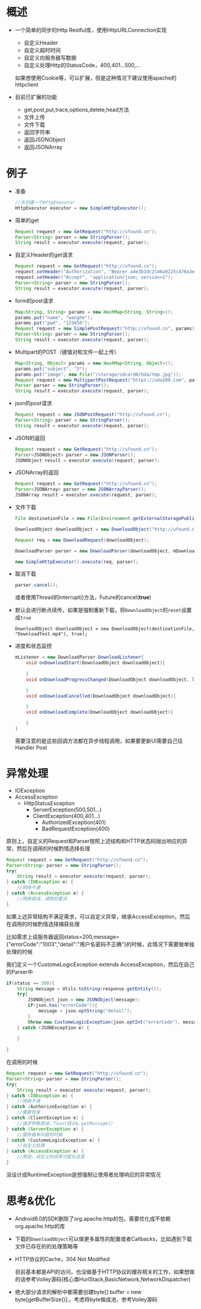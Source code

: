# 概述
- 一个简单的同步的Http Restful库，使用HttpURLConnection实现
  - 自定义Header
  - 自定义超时时间
  - 自定义向服务器写数据
  - 自定义处理Http的StatusCode，400,401...500,...

  如果想使用Cookie等，可以扩展，但是这种情况下建议使用apache的httpclient

- 目前已扩展的功能
  - get,post,put,trace,options,delete,head方法
  - 文件上传
  - 文件下载
  - 返回字符串
  - 返回JSONObject
  - 返回JSONArray

# 例子
- 准备

  ```java
  //先创建一个HttpExecutor
  HttpExecutor executor = new SimpleHttpExecutor();
  ```

- 简单的get

  ```java
  Request request = new GetRequest("http://ufound.cn");
  Parser<String> parser = new StringParser();
  String result = executor.execute(request, parser);
  ```

- 自定义Header的get请求

  ```java
  Request request = new GetRequest("http://ufound.cn");
  request.setHeader("Authorization", "Bearer a4e3b1dc2146a0225c476a3edd3044f3e2f65949");
  request.setHeader("Accept", "application/json; version=1");
  Parser<String> parser = new StringParser();
  String result = executor.execute(request, parser);
  ```

- form的post请求

  ```java
  Map<String, String> params = new HashMap<String, String>();
  params.put("name", "wanghe");
  params.put("pwd", "123456");
  Request request = new SimplePostRequest("http://ufound.cn", params);
  Parser<String> parser = new StringParser();
  String result = executor.execute(request, parser);
  ```

- Multipart的POST（键值对和文件一起上传）

  ```java
  Map<String, Object> params = new HashMap<String, Object>();
  params.put("subject", "2");
  params.put("image", new File("/storage/sdcard0/Uda/tmp.jpg"));
  Request request = new MultipartPostRequest("https://uda100.com", params);
  Parser parser = new StringParser();
  String result = executor.execute(request, parser);
  ```

- json的post请求

  ```java
  Request request = new JSONPostRequest("http://ufound.cn");
  Parser<String> parser = new StringParser();
  String result = executor.execute(request, parser);
  ```
- JSON的返回

  ```java
  Request request = new GetRequest("http://ufound.cn");
  Parser<JSONObject> parser = new JSONParser();
  JSONObject result = executor.execute(request, parser);
  ```

- JSONArray的返回

  ```java
  Request request = new GetRequest("http://ufound.cn");
  Parser<JSONArray> parser = new JSONArrayParser();
  JSONArray result = executor.execute(request, parser);
  ```
- 文件下载

  ```java
  File destinationFile = new File(Environment.getExternalStoragePublicDirectory(Environment.DIRECTORY_DOWNLOADS, "DownloadTest.mp4"));

  DownloadObject downloadObject = new DownloadObject("http://ufound.cn/download", destinationFile, false);

  Request req = new DownloadRequest(downloadObject);

  DownloadParser parser = new DownloadParser(downloadObject, mDownloadListener);

  new SimpleHttpExecutor().execute(req, parser);
  ```

- 取消下载

  ```java
  parser.cancel();
  ```
  或者使用Thread的interrupt()方法，Future的cancel(**true**)


- 默认会进行断点续传，如果是强制重新下载，将`DownloadObject`的`reset`设置成`true`

  ```
  DownloadObject downloadObject = new DownloadObject(destinationFile, "DownloadTest.mp4"), true);
  ```

- 进度和状态监控

  ```java
  mListener = new DownloadParser.DownloadListener{
      void onDownloadStart(DownloadObject downloadObject){
          
      }
      void onDownloadProgressChanged(DownloadObject downloadObject, long currentLength, long totalLength){

      }
      void onDownloadCancelled(DownloadObject downloadObject){

      }
      void onDownloadComplete(DownloadObject downloadObject){

      }
  }

  ```
  需要注意的是这些回调方法都在异步线程调用，如果要更新UI需要自己往Handler Post


# 异常处理
- IOException
- AccessException
  - HttpStatusException
    - ServerException(500,501...)
    - ClientException(400,401...)
      - AuthorizedException(401)
      - BadRequestException(400)

原则上，自定义的Request和Parser按照上述结构和HTTP状态码抛出响应的异常，然后在调用的时候酌情选择处理

  ```java
  Request request = new GetRequest("http://ufound.cn");
  Parser<String> parser = new StringParser();
  try{
      String result = executor.execute(request, parser);
  } catch (IOException e) {
      //网络不通
  } catch (AccessException e) {
      //网络错误，请稍后重试
  }
  ```

如果上述异常结构不满足需求，可以自定义异常，继承AccessException，然后在调用的时候酌情选择捕获处理

比如需求上说服务器返回status=200,message={"errorCode":"1003","detail":"用户名密码不正确"}的时候，此情况下需要做单独处理的时候

我们定义一个CustomeLogicException extends AccessException，然后在自己的Parser中

  ```java
  if(status == 200){
      String message = Utils.toString(response.getEntity());
      try{
          JSONObject json = new JSONObject(message);
          if(json.has("errorCode")){
              message = json.optString("detail");
          }
          throw new CustomeLogicException(json.optInt("errorCode"), message);
      } catch (JSONException e) {
          
      }
      
  }
  ```

  在调用的时候

  ```java
  Request request = new GetRequest("http://ufound.cn");
  Parser<String> parser = new StringParser();
  try{
      String result = executor.execute(request, parser);
  } catch (IOException e) {
      //网络不通
  } catch (AuthorizeException e) {
      //需要登录
  } catch (ClientException e) {
      //请求参数错误，Toast提示e.getMessage()
  } catch (ServerException e) {
      //服务器有问题的时候
  } catch (CustomeLogicException e) {
      //自定义处理
  } catch (AccessException e) {
      //其他，自定义的异常可能在这里
  }
  ```

没设计成RuntimeException是想强制让使用者处理响应的异常情况

# 思考&优化

- Android6.0的SDK删除了org.apache.http的包，需要优化成不依赖org.apache.http的库

- 下载的`DownloadObject`可以做更多属性的配置或者Callbacks，比如遇到下载文件已存在的的处理策略等

- HTTP协议的Cache，304 Not Modified

  目前基本都是API的访问，也没做基于HTTP协议的缓存相关的工作，如果想做的话参考Volley源码(核心类HurlStack,BasicNetwork,NetworkDispatcher)

- 绝大部分请求的解析中都需要创建byte[] buffer = new byte[getBufferSize()];，考虑将byte做成池，参考Volley源码